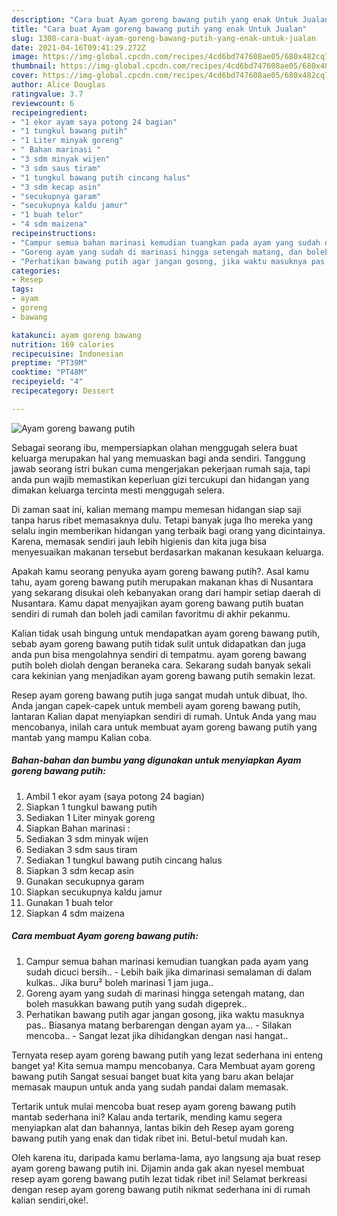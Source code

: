```yaml
---
description: "Cara buat Ayam goreng bawang putih yang enak Untuk Jualan"
title: "Cara buat Ayam goreng bawang putih yang enak Untuk Jualan"
slug: 1308-cara-buat-ayam-goreng-bawang-putih-yang-enak-untuk-jualan
date: 2021-04-16T09:41:29.272Z
image: https://img-global.cpcdn.com/recipes/4cd6bd747608ae05/680x482cq70/ayam-goreng-bawang-putih-foto-resep-utama.jpg
thumbnail: https://img-global.cpcdn.com/recipes/4cd6bd747608ae05/680x482cq70/ayam-goreng-bawang-putih-foto-resep-utama.jpg
cover: https://img-global.cpcdn.com/recipes/4cd6bd747608ae05/680x482cq70/ayam-goreng-bawang-putih-foto-resep-utama.jpg
author: Alice Douglas
ratingvalue: 3.7
reviewcount: 6
recipeingredient:
- "1 ekor ayam saya potong 24 bagian"
- "1 tungkul bawang putih"
- "1 Liter minyak goreng"
- " Bahan marinasi "
- "3 sdm minyak wijen"
- "3 sdm saus tiram"
- "1 tungkul bawang putih cincang halus"
- "3 sdm kecap asin"
- "secukupnya garam"
- "secukupnya kaldu jamur"
- "1 buah telor"
- "4 sdm maizena"
recipeinstructions:
- "Campur semua bahan marinasi kemudian tuangkan pada ayam yang sudah dicuci bersih..  Lebih baik jika dimarinasi semalaman di dalam kulkas.. Jika buru² boleh marinasi 1 jam juga.."
- "Goreng ayam yang sudah di marinasi hingga setengah matang, dan boleh masukkan bawang putih yang sudah digeprek.."
- "Perhatikan bawang putih agar jangan gosong, jika waktu masuknya pas.. Biasanya matang berbarengan dengan ayam ya...  Silakan mencoba..  Sangat lezat jika dihidangkan dengan nasi hangat.."
categories:
- Resep
tags:
- ayam
- goreng
- bawang

katakunci: ayam goreng bawang 
nutrition: 169 calories
recipecuisine: Indonesian
preptime: "PT39M"
cooktime: "PT48M"
recipeyield: "4"
recipecategory: Dessert

---
```



![Ayam goreng bawang putih](https://img-global.cpcdn.com/recipes/4cd6bd747608ae05/680x482cq70/ayam-goreng-bawang-putih-foto-resep-utama.jpg)

Sebagai seorang ibu, mempersiapkan olahan menggugah selera buat keluarga merupakan hal yang memuaskan bagi anda sendiri. Tanggung jawab seorang istri bukan cuma mengerjakan pekerjaan rumah saja, tapi anda pun wajib memastikan keperluan gizi tercukupi dan hidangan yang dimakan keluarga tercinta mesti menggugah selera.

Di zaman  saat ini, kalian memang mampu memesan hidangan siap saji tanpa harus ribet memasaknya dulu. Tetapi banyak juga lho mereka yang selalu ingin memberikan hidangan yang terbaik bagi orang yang dicintainya. Karena, memasak sendiri jauh lebih higienis dan kita juga bisa menyesuaikan makanan tersebut berdasarkan makanan kesukaan keluarga. 



Apakah kamu seorang penyuka ayam goreng bawang putih?. Asal kamu tahu, ayam goreng bawang putih merupakan makanan khas di Nusantara yang sekarang disukai oleh kebanyakan orang dari hampir setiap daerah di Nusantara. Kamu dapat menyajikan ayam goreng bawang putih buatan sendiri di rumah dan boleh jadi camilan favoritmu di akhir pekanmu.

Kalian tidak usah bingung untuk mendapatkan ayam goreng bawang putih, sebab ayam goreng bawang putih tidak sulit untuk didapatkan dan juga anda pun bisa mengolahnya sendiri di tempatmu. ayam goreng bawang putih boleh diolah dengan beraneka cara. Sekarang sudah banyak sekali cara kekinian yang menjadikan ayam goreng bawang putih semakin lezat.

Resep ayam goreng bawang putih juga sangat mudah untuk dibuat, lho. Anda jangan capek-capek untuk membeli ayam goreng bawang putih, lantaran Kalian dapat menyiapkan sendiri di rumah. Untuk Anda yang mau mencobanya, inilah cara untuk membuat ayam goreng bawang putih yang mantab yang mampu Kalian coba.

<!--inarticleads1-->

##### Bahan-bahan dan bumbu yang digunakan untuk menyiapkan Ayam goreng bawang putih:

1. Ambil 1 ekor ayam (saya potong 24 bagian)
1. Siapkan 1 tungkul bawang putih
1. Sediakan 1 Liter minyak goreng
1. Siapkan  Bahan marinasi :
1. Sediakan 3 sdm minyak wijen
1. Sediakan 3 sdm saus tiram
1. Sediakan 1 tungkul bawang putih cincang halus
1. Siapkan 3 sdm kecap asin
1. Gunakan secukupnya garam
1. Siapkan secukupnya kaldu jamur
1. Gunakan 1 buah telor
1. Siapkan 4 sdm maizena




<!--inarticleads2-->

##### Cara membuat Ayam goreng bawang putih:

1. Campur semua bahan marinasi kemudian tuangkan pada ayam yang sudah dicuci bersih..  - Lebih baik jika dimarinasi semalaman di dalam kulkas.. Jika buru² boleh marinasi 1 jam juga..
1. Goreng ayam yang sudah di marinasi hingga setengah matang, dan boleh masukkan bawang putih yang sudah digeprek..
1. Perhatikan bawang putih agar jangan gosong, jika waktu masuknya pas.. Biasanya matang berbarengan dengan ayam ya...  - Silakan mencoba..  - Sangat lezat jika dihidangkan dengan nasi hangat..




Ternyata resep ayam goreng bawang putih yang lezat sederhana ini enteng banget ya! Kita semua mampu mencobanya. Cara Membuat ayam goreng bawang putih Sangat sesuai banget buat kita yang baru akan belajar memasak maupun untuk anda yang sudah pandai dalam memasak.

Tertarik untuk mulai mencoba buat resep ayam goreng bawang putih mantab sederhana ini? Kalau anda tertarik, mending kamu segera menyiapkan alat dan bahannya, lantas bikin deh Resep ayam goreng bawang putih yang enak dan tidak ribet ini. Betul-betul mudah kan. 

Oleh karena itu, daripada kamu berlama-lama, ayo langsung aja buat resep ayam goreng bawang putih ini. Dijamin anda gak akan nyesel membuat resep ayam goreng bawang putih lezat tidak ribet ini! Selamat berkreasi dengan resep ayam goreng bawang putih nikmat sederhana ini di rumah kalian sendiri,oke!.

